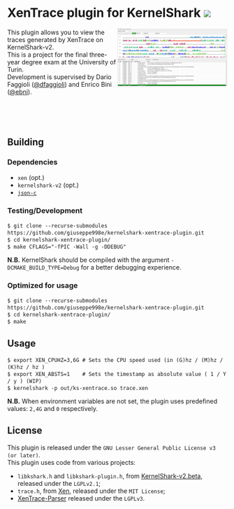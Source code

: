 # XenTrace plugin for KernelShark [![](https://img.shields.io/github/v/tag/giuseppe998e/kernelshark-xentrace-plugin?style=flat-square)](https://github.com/giuseppe998e/kernelshark-xentrace-plugin/tags)
<p>
    <img align="right" width="50%" src=".github/img/ks-xentrace.png">
    This plugin allows you to view the traces generated by XenTrace on KernelShark-v2.<br>
    This is a project for the final three-year degree exam at the University of Turin.<br>
    Development is supervised by Dario Faggioli (<a href="https://github.com/dfaggioli">@dfaggioli</a>) and Enrico Bini (<a href="https://github.com/ebni">@ebni</a>).
</p>
<br>
<br>
<br>

## Building
### Dependencies
* `xen` (opt.)
* `kernelshark-v2` (opt.)
* [`json-c`](https://github.com/json-c/json-c)

### Testing/Development
```shell
$ git clone --recurse-submodules https://github.com/giuseppe998e/kernelshark-xentrace-plugin.git
$ cd kernelshark-xentrace-plugin/
$ make CFLAGS="-fPIC -Wall -g -DDEBUG"
```
**N.B.** KernelShark should be compiled with the argument `-DCMAKE_BUILD_TYPE=Debug` for a better debugging experience.

### Optimized for usage
```shell
$ git clone --recurse-submodules https://github.com/giuseppe998e/kernelshark-xentrace-plugin.git
$ cd kernelshark-xentrace-plugin/
$ make
```

## Usage
```shell
$ export XEN_CPUHZ=3,6G # Sets the CPU speed used (in (G)hz / (M)hz / (K)hz / hz )
$ export XEN_ABSTS=1    # Sets the timestamp as absolute value ( 1 / Y / y ) (WIP)
$ kernelshark -p out/ks-xentrace.so trace.xen
```
**N.B.** When environment variables are not set, the plugin uses predefined values: `2,4G` and `0` respectively.

## License
This plugin is released under the `GNU Lesser General Public License v3 (or later)`.  
This plugin uses code from various projects:
* `libkshark.h` and `libkshark-plugin.h`, from [KernelShark-v2.beta](https://git.kernel.org/pub/scm/utils/trace-cmd/kernel-shark.git), released under the `LGPLv2.1`;
* `trace.h`, from [Xen](https://xenbits.xen.org/gitweb/?p=xen.git;a=summary), released under the `MIT License`;
* [XenTrace-Parser](https://github.com/giuseppe998e/xentrace-parser) released under the `LGPLv3`.
